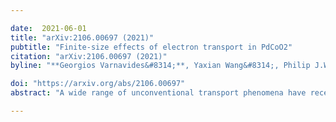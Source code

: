 ```yaml
---

date:  2021-06-01
title: "arXiv:2106.00697 (2021)"
pubtitle: "Finite-size effects of electron transport in PdCoO2"
citation: "arXiv:2106.00697 (2021)"
byline: "**Georgios Varnavides&#8314;**, Yaxian Wang&#8314;, Philip J.W. Moll, Polina Anikeeva, Prineha Narang"

doi: "https://arxiv.org/abs/2106.00697"
abstract: "A wide range of unconventional transport phenomena have recently been observed in single-crystal delafossite metals. Here, we present a theoretical framework to elucidate electron transport using a combination of first-principles calculations and numerical modeling of the anisotropic Boltzmann transport equation. Using PdCoO2 as a model system, we study different microscopic electron and phonon scattering mechanisms and establish the mean free path hierarchy of quasiparticles at different temperatures. We treat the anisotropic Fermi surface explicitly to numerically obtain experimentally-accessible transport observables, which bridge between the 'diffusive', 'ballistic', and 'hydrodynamic' transport regime limits. We illustrate that distinction between the 'quasi-ballistic', and 'quasi-hydrodynamic' regimes is challenging and often needs to be quantitative in nature. From first-principles calculations, we populate the resulting transport regime plots, and demonstrate how the Fermi surface orientation adds complexity to the observed transport signatures in micro-scale devices. Our work provides key insights into microscopic interaction mechanisms on open hexagonal Fermi surfaces and establishes their connection to the macroscopic electron transport in finite-size channels."

---
```


